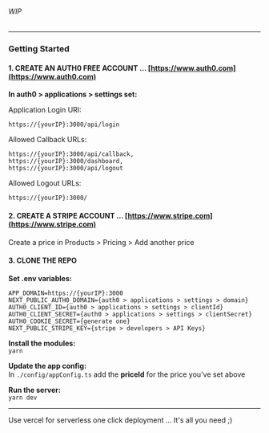 ###### WIP
----

### Getting Started

#### 1. CREATE AN AUTH0 FREE ACCOUNT ... [https://www.auth0.com](https://www.auth0.com)

**In auth0 > applications > settings set:**

Application Login URI:
```
https://{yourIP}:3000/api/login 
```

Allowed Callback URLs:
```
https://{yourIP}:3000/api/callback,
https://{yourIP}:3000/dashboard,
https://{yourIP}:3000/api/logout
```

Allowed Logout URLs:
```
https://{yourIP}:3000/
```

#### 2. CREATE A STRIPE ACCOUNT ... [https://www.stripe.com](https://www.stripe.com)

Create a price in Products > Pricing > Add another price

#### 3. CLONE THE REPO

__Set .env variables:__
```
APP_DOMAIN=https://{yourIP}:3000
NEXT_PUBLIC_AUTH0_DOMAIN={auth0 > applications > settings > domain}
AUTH0_CLIENT_ID={auth0 > applications > settings > clientId}
AUTH0_CLIENT_SECRET={auth0 > applications > settings > clientSecret}
AUTH0_COOKIE_SECRET={generate one}
NEXT_PUBLIC_STRIPE_KEY={stripe > developers > API Keys} 
```
__Install the modules:__ \
`yarn`

__Update the app config:__ \
In `./config/appConfig.ts` add the __priceId__ for the price you've set above

__Run the server:__ \
`yarn dev`

---- 

Use vercel for serverless one click deployment ... It's all you need ;)
